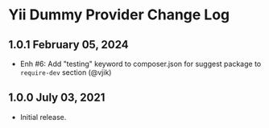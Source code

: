 # Yii Dummy Provider Change Log

## 1.0.1 February 05, 2024

- Enh #6: Add "testing" keyword to composer.json for suggest package to `require-dev` section (@vjik)

## 1.0.0 July 03, 2021

- Initial release.
